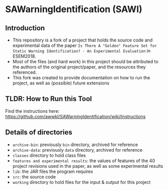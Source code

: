 # SAWarningIdentification (SAWI)
## Introduction
* This repository is a fork of a project that holds the source code and experimental data of the paper `Is There A "Golden" Feature Set for Static Warning Identification? - An Experimental Evaluation` in ESEM2018. 
* Most of the files (and hard work) in this project should be attributed to the authors of the original project/paper, and the resources they referenced.
* This fork was created to provide documentation on how to run the project, as well as (possible) future extensions

## TLDR: How to Run this Tool
Find the instructions here: https://github.com/awwkl/SAWarningIdentification/wiki/Instructions

## Details of directories
* `archive-bin`: previously `bin` directory, archived for reference
* `archive-data`: previously `data` directory, archived for reference
* `classes` directory to hold class files
* `features and experimental results`: the values of features of the 40 project revisions used in the paper, as well as some experimental results
* `lib`: the JAR files the program requires
* `src`: the source code
* `working` directory to hold files for the input & output for this project
